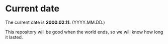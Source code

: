 # Current date

The current date is **2000.02.11.** (YYYY.MM.DD.)

This repository will be good when the world ends, so we will know how long it lasted.